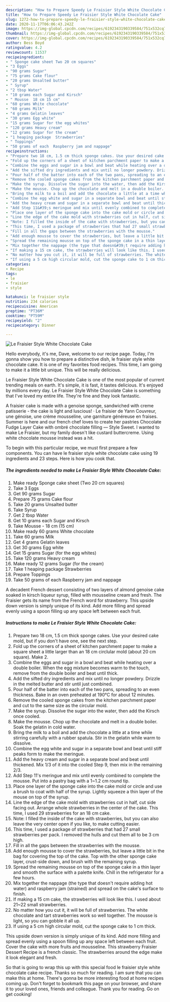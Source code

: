 ```yaml
---
description: "How to Prepare Speedy Le Fraisier Style White Chocolate Cake"
title: "How to Prepare Speedy Le Fraisier Style White Chocolate Cake"
slug: 1272-how-to-prepare-speedy-le-fraisier-style-white-chocolate-cake
date: 2020-11-17T06:06:43.242Z
image: https://img-global.cpcdn.com/recipes/6192343190339584/751x532cq70/le-fraisier-style-white-chocolate-cake-recipe-main-photo.jpg
thumbnail: https://img-global.cpcdn.com/recipes/6192343190339584/751x532cq70/le-fraisier-style-white-chocolate-cake-recipe-main-photo.jpg
cover: https://img-global.cpcdn.com/recipes/6192343190339584/751x532cq70/le-fraisier-style-white-chocolate-cake-recipe-main-photo.jpg
author: Bess Boyd
ratingvalue: 4.2
reviewcount: 11537
recipeingredient:
- " Sponge cake sheet Two 20 cm squares"
- "3 Eggs"
- "90 grams Sugar"
- "75 grams Cake flour"
- "20 grams Unsalted butter"
- " Syrup"
- "2 tbsp Water"
- "10 grams each Sugar and Kirsch"
- " Mousse  18 cm 15 cm"
- "60 grams White chocolate"
- "60 grams Milk"
- "4 grams Gelatin leaves"
- "30 grams Egg white"
- "15 grams Sugar for the egg whites"
- "120 grams Heavy cream"
- "12 grams Sugar for the cream"
- "1 heaping package  Strawberries"
- " Toppings"
- "50 grams of each  Raspberry jam and nappage"
recipeinstructions:
- "Prepare two 18 cm, 1.5 cm thick sponge cakes. Use your desired cake mold, but if you don&#39;t have one, see the next step."
- "Fold up the corners of a sheet of kitchen parchment paper to make a square sheet a little larger than an 18 cm circlular mold (about 20 cm square). Make 2."
- "Combine the eggs and sugar in a bowl and beat while heating over a double boiler. When the egg mixture becomes warm to the touch, remove from the double boiler and beat until thick."
- "Add the sifted dry ingredients and mix until no longer powdery. Drizzle in the melted butter and stir until just combined."
- "Pour half of the batter into each of the two pans, spreading to an even thickness. Bake in an oven preheated at 190°C for about 12 minutes."
- "Remove the cooled sponge cakes from the kitchen parchment paper and cut to the same size as the circular mold."
- "Make the syrup. Dissolve the sugar into the water, then add the Kirsch once cooled."
- "Make the mousse. Chop up the chocolate and melt in a double boiler. Soak the gelatin in cold water."
- "Bring the milk to a boil and add the chocolate a little at a time while stirring carefully with a rubber spatula. Stir in the gelatin while warm to dissolve."
- "Combine the egg white and sugar in a separate bowl and beat until stiff peaks form to make the meringue."
- "Add the heavy cream and sugar in a separate bowl and beat until thickened. Mix 1/3 of it into the cooled Step 9, then mix in the remaining 2/3."
- "Add Step 11&#39;s meringue and mix until evenly combined to complete the mousse. Put into a pastry bag with a 1~1.2 cm round tip."
- "Place one layer of the sponge cake into the cake mold or circle and use a brush to coat with half of the syrup. Lightly squeeze a thin layer of the mouse on top of the syrup."
- "Line the edge of the cake mold with strawberries cut in half, cut side facing out. Arrange whole strawberries in the center of the cake. This time, I used 29 strawberries for an 18 cm cake."
- "Note: I filled the inside of the cake with strawberries, but you can also leave the very center open if you like, to make cutting easier."
- "This time, I used a package of strawberries that had 27 small strawberries per pack. I removed the hulls and cut them all to be 3 cm high."
- "Fill in all the gaps between the strawberries with the mousse."
- "Add enough mousse to cover the strawberries, but leave a little bit in the bag for covering the top of the cake. Top with the other sponge cake layer, crust-side down, and brush with the remaining syrup."
- "Spread the remaining mousse on top of the sponge cake in a thin layer and smooth the surface with a palette knife. Chill in the refrigerator for a few hours."
- "Mix together the nappage (the type that doesn&#39;t require adding hot water) and raspberry jam (strained) and spread on the cake&#39;s surface to finish."
- "If making a 15 cm cake, the strawberries will look like this. I used about 21~22 small strawberries."
- "No matter how you cut it, it will be full of strawberries. The white chocolate and tart strawberries work so well together. The mousse is light, so you can gobble it all up."
- "If using a 5 cm high circular mold, cut the sponge cake to 1 cm thick."
categories:
- Recipe
tags:
- le
- fraisier
- style

katakunci: le fraisier style 
nutrition: 234 calories
recipecuisine: American
preptime: "PT36M"
cooktime: "PT59M"
recipeyield: "2"
recipecategory: Dinner

---
```



![Le Fraisier Style White Chocolate Cake](https://img-global.cpcdn.com/recipes/6192343190339584/751x532cq70/le-fraisier-style-white-chocolate-cake-recipe-main-photo.jpg)

Hello everybody, it's me, Dave, welcome to our recipe page. Today, I'm gonna show you how to prepare a distinctive dish, le fraisier style white chocolate cake. It is one of my favorites food recipes. This time, I am going to make it a little bit unique. This will be really delicious.

Le Fraisier Style White Chocolate Cake is one of the most popular of current trending meals on earth. It's simple, it is fast, it tastes delicious. It's enjoyed by millions every day. Le Fraisier Style White Chocolate Cake is something that I've loved my entire life. They're fine and they look fantastic.

A fraisier cake is made with a genoise sponge, sandwiched with creme patisserie - the cake is light and luscious! · Le fraisier de Yann Couvreur, une génoise, une crème mousseline, une garniture généreuse en fraises. Summer is here and our french chef loves to create her pastries Chocolate Fudge Layer Cake with ombré chocolate filling — Style Sweet. I wanted to make Le Fraisier, but my family doesn&#39;t like custard buttercreme. Using white chocolate mousse instead was a hit.


To begin with this particular recipe, we must first prepare a few components. You can have le fraisier style white chocolate cake using 19 ingredients and 23 steps. Here is how you cook that.

<!--inarticleads1-->

##### The ingredients needed to make Le Fraisier Style White Chocolate Cake:

1. Make ready  Sponge cake sheet (Two 20 cm squares)
1. Take 3 Eggs
1. Get 90 grams Sugar
1. Prepare 75 grams Cake flour
1. Take 20 grams Unsalted butter
1. Take  Syrup
1. Get 2 tbsp Water
1. Get 10 grams each Sugar and Kirsch
1. Take  Mousse - 18 cm (15 cm)
1. Make ready 60 grams White chocolate
1. Take 60 grams Milk
1. Get 4 grams Gelatin leaves
1. Get 30 grams Egg white
1. Get 15 grams Sugar (for the egg whites)
1. Take 120 grams Heavy cream
1. Make ready 12 grams Sugar (for the cream)
1. Take 1 heaping package  Strawberries
1. Prepare  Toppings
1. Take 50 grams of each  Raspberry jam and nappage


A decadent French dessert consisting of two layers of almond genoise cake soaked in kirsch liqueur syrup, filled with mousseline cream and fresh. The Fraisier gets its name from the French word for strawberry. This upside down version is simply unique of its kind. Add more filling and spread evenly using a spoon filling up any space left between each fruit. 

<!--inarticleads2-->

##### Instructions to make Le Fraisier Style White Chocolate Cake:

1. Prepare two 18 cm, 1.5 cm thick sponge cakes. Use your desired cake mold, but if you don&#39;t have one, see the next step.
1. Fold up the corners of a sheet of kitchen parchment paper to make a square sheet a little larger than an 18 cm circlular mold (about 20 cm square). Make 2.
1. Combine the eggs and sugar in a bowl and beat while heating over a double boiler. When the egg mixture becomes warm to the touch, remove from the double boiler and beat until thick.
1. Add the sifted dry ingredients and mix until no longer powdery. Drizzle in the melted butter and stir until just combined.
1. Pour half of the batter into each of the two pans, spreading to an even thickness. Bake in an oven preheated at 190°C for about 12 minutes.
1. Remove the cooled sponge cakes from the kitchen parchment paper and cut to the same size as the circular mold.
1. Make the syrup. Dissolve the sugar into the water, then add the Kirsch once cooled.
1. Make the mousse. Chop up the chocolate and melt in a double boiler. Soak the gelatin in cold water.
1. Bring the milk to a boil and add the chocolate a little at a time while stirring carefully with a rubber spatula. Stir in the gelatin while warm to dissolve.
1. Combine the egg white and sugar in a separate bowl and beat until stiff peaks form to make the meringue.
1. Add the heavy cream and sugar in a separate bowl and beat until thickened. Mix 1/3 of it into the cooled Step 9, then mix in the remaining 2/3.
1. Add Step 11&#39;s meringue and mix until evenly combined to complete the mousse. Put into a pastry bag with a 1~1.2 cm round tip.
1. Place one layer of the sponge cake into the cake mold or circle and use a brush to coat with half of the syrup. Lightly squeeze a thin layer of the mouse on top of the syrup.
1. Line the edge of the cake mold with strawberries cut in half, cut side facing out. Arrange whole strawberries in the center of the cake. This time, I used 29 strawberries for an 18 cm cake.
1. Note: I filled the inside of the cake with strawberries, but you can also leave the very center open if you like, to make cutting easier.
1. This time, I used a package of strawberries that had 27 small strawberries per pack. I removed the hulls and cut them all to be 3 cm high.
1. Fill in all the gaps between the strawberries with the mousse.
1. Add enough mousse to cover the strawberries, but leave a little bit in the bag for covering the top of the cake. Top with the other sponge cake layer, crust-side down, and brush with the remaining syrup.
1. Spread the remaining mousse on top of the sponge cake in a thin layer and smooth the surface with a palette knife. Chill in the refrigerator for a few hours.
1. Mix together the nappage (the type that doesn&#39;t require adding hot water) and raspberry jam (strained) and spread on the cake&#39;s surface to finish.
1. If making a 15 cm cake, the strawberries will look like this. I used about 21~22 small strawberries.
1. No matter how you cut it, it will be full of strawberries. The white chocolate and tart strawberries work so well together. The mousse is light, so you can gobble it all up.
1. If using a 5 cm high circular mold, cut the sponge cake to 1 cm thick.


This upside down version is simply unique of its kind. Add more filling and spread evenly using a spoon filling up any space left between each fruit. Cover the cake with more fruits and mousseline. This strawberry Fraisier Dessert Recipe is a french classic. The strawberries around the edge make it look elegant and fresh. 

So that is going to wrap this up with this special food le fraisier style white chocolate cake recipe. Thanks so much for reading. I am sure that you can make this at home. There's gonna be more interesting food at home recipes coming up. Don't forget to bookmark this page on your browser, and share it to your loved ones, friends and colleague. Thank you for reading. Go on get cooking!
